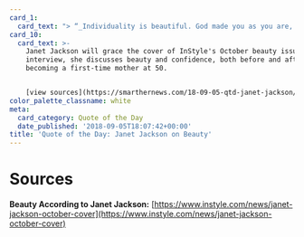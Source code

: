 ```yaml
---
card_1:
  card_text: "> “_Individuality is beautiful. God made you as you are, and thata\x19s beautiful. You are unique, special. You dona\x19t want to look like someone else or be that other person_.”"
card_10:
  card_text: >-
    Janet Jackson will grace the cover of InStyle's October beauty issue. In the
    interview, she discusses beauty and confidence, both before and after
    becoming a first-time mother at 50.


    [view sources](https://smarthernews.com/18-09-05-qtd-janet-jackson/)
color_palette_classname: white
meta:
  card_category: Quote of the Day
  date_published: '2018-09-05T18:07:42+00:00'
title: 'Quote of the Day: Janet Jackson on Beauty'
---
```

Sources
=======

**Beauty According to Janet Jackson:** [https://www.instyle.com/news/janet-jackson-october-cover](https://www.instyle.com/news/janet-jackson-october-cover)